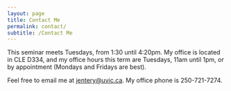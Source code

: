 ```yaml
---
layout: page
title: Contact Me
permalink: contact/
subtitle: /Contact Me
---
```


This seminar meets Tuesdays, from 1:30 until 4:20pm. My office is located in CLE D334, and my office hours this term are Tuesdays, 11am until 1pm, or by appointment (Mondays and Fridays are best). 

Feel free to email me at jentery@uvic.ca. My office phone is 250-721-7274. 
